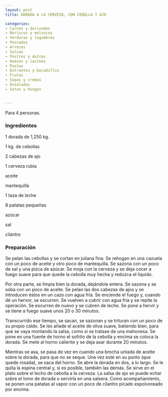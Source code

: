 ```yaml
---
layout: post
title: DORADA A LA CERVEZA, CON CEBOLLA Y AJO

categories:
- Carnes y derivados
- Mariscos y moluscos
- Verduras y legumbres
- Pescados
- Arroces
- Salsas
- Postres y dulces
- Huevos y lacteos
- Pastas
- Entrantes y bocadillos
- Frutas
- Sopas y cremas
- Ensaladas
- Setas y hongos
 

---
```

Para 4 personas.

<h3>Ingredientes</h3>

1 dorada de 1,250 kg.

1 kg. de cebollas

2 cabezas de ajo

1 cerveza rubia

aceite

mantequilla

1 taza de leche

8 patatas pequeñas

azúcar

sal

cilantro

<h3>Preparación</h3>

Se pelan las cebollas y se cortan en juliana fina. Se rehogan en una cazuela con un poco de aceite y otro poco de mantequilla. Se sazona con un poco de sal y una pizca de azúcar. Se moja con la cerveza y se deja cocer a fuego suave para que quede la cebolla muy hecha y reduzca el líquido.

Por otra parte, se limpia bien la dorada, dejándola entera. Se sazona y se soba con un poco de aceite. Se pelan las dos cabezas de ajos y se introducen éstos en un cazo con agua fría. Se enciende el fuego y, cuando dé un hervor, se escurren. Se vuelven a cubrir con agua fría y se repite la operación. Se escurren de nuevo y se cubren de leche. Se pone a hervir y se tiene a fuego suave unos 20 o 30 minutos.

Transcurrido ese tiempo, se sacan, se sazonan y se trituran con un poco de su propio caldo. Se les añade el aceite de oliva suave, batiendo bien, para que se vaya montando la salsa, como si se tratase de una mahonesa. Se pone en una fuente de horno el sofrito de la cebolla y encima se coloca la dorada. Se mete al horno caliente y se deja asar durante 20 minutos.

Mientras se asa, se pasa de vez en cuando una brocha untada de aceite sobre la dorada, para que no se seque. Una vez esté en su punto (que quede rosada), se saca del horno. Se abre la dorada en dos, a lo largo. Se le quita la espina central y, si es posible, también las demás. Se sirve en el plato sobre el lecho de cebolla a la cerveza. La salsa de ajo se puede echar sobre el lomo de dorada o servirla en una salsera. Como acompañamiento, se ponen una patatas al vapor con un poco de cilantro picado espolvoreado por encima.


